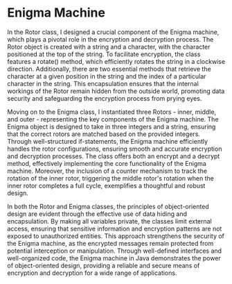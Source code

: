 # Enigma Machine
In the Rotor class, I designed a crucial component of the Enigma machine, which plays a pivotal role in the encryption and decryption process. The Rotor object is created with a string and a character, with the character positioned at the top of the string. To facilitate encryption, the class features a rotate() method, which efficiently rotates the string in a clockwise direction. Additionally, there are two essential methods that retrieve the character at a given position in the string and the index of a particular character in the string. This encapsulation ensures that the internal workings of the Rotor remain hidden from the outside world, promoting data security and safeguarding the encryption process from prying eyes.

Moving on to the Enigma class, I instantiated three Rotors - inner, middle, and outer - representing the key components of the Enigma machine. The Enigma object is designed to take in three integers and a string, ensuring that the correct rotors are matched based on the provided integers. Through well-structured if-statements, the Enigma machine efficiently handles the rotor configurations, ensuring smooth and accurate encryption and decryption processes. The class offers both an encrypt and a decrypt method, effectively implementing the core functionality of the Enigma machine. Moreover, the inclusion of a counter mechanism to track the rotation of the inner rotor, triggering the middle rotor's rotation when the inner rotor completes a full cycle, exemplifies a thoughtful and robust design.

In both the Rotor and Enigma classes, the principles of object-oriented design are evident through the effective use of data hiding and encapsulation. By making all variables private, the classes limit external access, ensuring that sensitive information and encryption patterns are not exposed to unauthorized entities. This approach strengthens the security of the Enigma machine, as the encrypted messages remain protected from potential interception or manipulation. Through well-defined interfaces and well-organized code, the Enigma machine in Java demonstrates the power of object-oriented design, providing a reliable and secure means of encryption and decryption for a wide range of applications.
